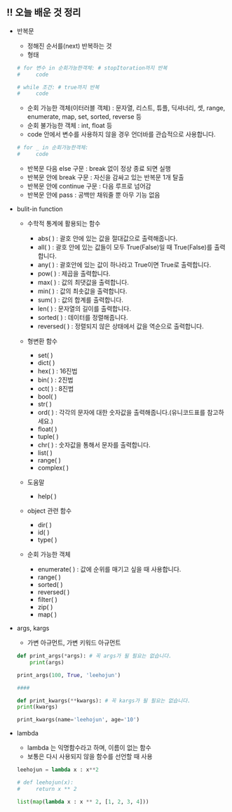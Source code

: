 ## !! 오늘 배운 것 정리
* 반복문    
    * 정해진 순서를(next) 반복하는 것
    * 형태
    ```python
    # for 변수 in 순회가능한객체: # stopItoration까지 반복
    #     code

    # while 조건: # true까지 반복
    #     code 
    ```
    * 순회 가능한 객체(이터러블 객체) : 문자열, 리스트, 튜플, 딕셔너리, 셋, range, enumerate, map, set, sorted, reverse 등
    * 순회 불가능한 객체 : int, float 등 
    * code 안에서 변수를 사용하지 않을 경우 언더바를 관습적으로 사용합니다.
    ```python
    # for _ in 순회가능한객체:
    #     code
    ```
    * 반복문 다음 else 구문 : break 없이 정상 종료 되면 실행
    * 반복문 안에 break 구문 : 자신을 감싸고 있는 반복문 1개 탈출
    * 반복문 안에 continue 구문 : 다음 루프로 넘어감
    * 반복문 안에 pass : 공백만 채워줄 뿐 아무 기능 없음

* bulit-in function
    * 수학적 통계에 활용되는 함수
        - abs( ) : 괄호 안에 있는 값을 절대값으로 출력해줍니다.
        - all( ) : 괄호 안에 있는 값들이 모두 True(False)일 때 True(False)를 출력합니다.
        - any( ) : 괄호안에 있는 값이 하나라고 True이면 True로 출력합니다.
        - pow( ) : 제곱을 출력합니다.
        - max( ) : 값의 최댓값을 출력합니다.
        - min( ) : 값의 최솟값을 출력합니다.
        - sum( ) : 값의 합계를 출력합니다.
        - len( ) : 문자열의 길이를 출력합니다.
        - sorted( ) : 데이터를 정렬해줍니다.
        - reversed( ) : 정렬되지 않은 상태에서 값을 역순으로 출력합니다.

    * 형변환 함수
        - set( )
        - dict( )
        - hex( ) : 16진법
        - bin( ) : 2진법
        - oct( ) : 8진법
        - bool( )
        - str( )
        - ord( ) : 각각의 문자에 대한 숫자값을 출력해줍니다.(유니코드표를 참고하세요.)
        - float( )
        - tuple( )
        - chr( ) : 숫자값을 통해서 문자를 출력합니다.
        - list( )
        - range( )
        - complex( )

    * 도움말
        - help( )

    * object 관련 함수
        - dir( )
        - id( )
        - type( )

    * 순회 가능한 객체
        - enumerate( ) : 값에 순위를 매기고 싶을 때 사용합니다.
        - range( )
        - sorted( )
        - reversed( )
        - filter( )
        - zip( )
        - map( )

* args, kargs
    * 가변 아규먼트, 가변 키워드 아규먼트
    ```python
    def print_args(*args): # 꼭 args가 될 필요는 없습니다.
        print(args)

    print_args(100, True, 'leehojun')

    ####

    def print_kwargs(**kwargs): # 꼭 kargs가 될 필요는 없습니다.
    print(kwargs)

    print_kwargs(name='leehojun', age='10')
    ```

* lambda
    * lambda 는 익명함수라고 하며, 이름이 없는 함수
    * 보통은 다시 사용되지 않을 함수를 선언할 때 사용
    ```python
    leehojun = lambda x : x**2

    # def leehojun(x):
    #     return x ** 2

    list(map(lambda x : x ** 2, [1, 2, 3, 4]))
    ```
